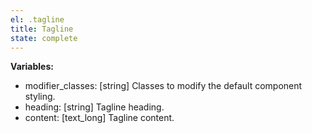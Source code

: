 ```yaml
---
el: .tagline
title: Tagline
state: complete
---
```


__Variables:__
* modifier_classes: [string] Classes to modify the default component styling.
* heading: [string] Tagline heading.
* content: [text_long] Tagline content.
